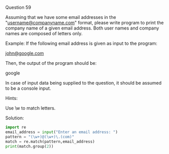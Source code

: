 Question 59

Assuming that we have some email addresses in the "username@companyname.com" format, please write program to print the company name of a given email address. 
Both user names and company names are composed of letters only.

Example: If the following email address is given as input to the program:

john@google.com

Then, the output of the program should be:

google

In case of input data being supplied to the question, it should be assumed to be a console input.

Hints:

Use \w to match letters.

Solution:

```python
import re
email_address = input("Enter an email address: ")
pattern = "(\w+)@(\w+)\.(com)"
match = re.match(pattern,email_address)
print(match.group(2))
```
